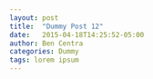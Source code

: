 ```yaml
---
layout: post
title:  "Dummy Post 12"
date:   2015-04-18T14:25:52-05:00
author: Ben Centra
categories: Dummy
tags: lorem ipsum
---
```

